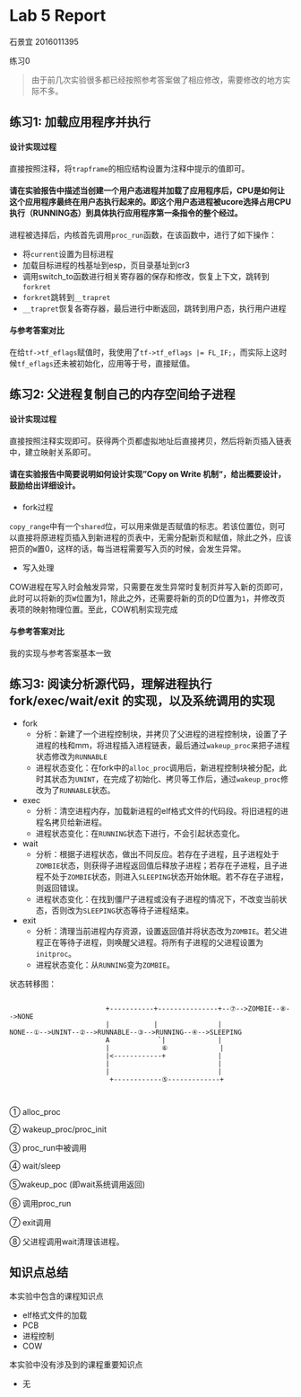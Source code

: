 # Lab 5 Report

石景宜 2016011395

练习0

> 由于前几次实验很多都已经按照参考答案做了相应修改，需要修改的地方实际不多。

## 练习1: 加载应用程序并执行

#### 设计实现过程

直接按照注释，将`trapframe`的相应结构设置为注释中提示的值即可。

#### 请在实验报告中描述当创建一个用户态进程并加载了应用程序后，CPU是如何让这个应用程序最终在用户态执行起来的。即这个用户态进程被ucore选择占用CPU执行（RUNNING态）到具体执行应用程序第一条指令的整个经过。

进程被选择后，内核首先调用`proc_run`函数，在该函数中，进行了如下操作：

+ 将`current`设置为目标进程
+ 加载目标进程的栈基址到esp，页目录基址到cr3
+ 调用switch_to函数进行相关寄存器的保存和修改，恢复上下文，跳转到`forkret`
+ `forkret`跳转到`__trapret`
+ `__trapret`恢复各寄存器，最后进行中断返回，跳转到用户态，执行用户进程

#### 与参考答案对比

在给`tf->tf_eflags`赋值时，我使用了`tf->tf_eflags |= FL_IF;`，而实际上这时候`tf_eflags`还未被初始化，应用等于号，直接赋值。

## 练习2: 父进程复制自己的内存空间给子进程

#### 设计实现过程

直接按照注释实现即可。获得两个页都虚拟地址后直接拷贝，然后将新页插入链表中，建立映射关系即可。

#### 请在实验报告中简要说明如何设计实现”Copy on Write 机制“，给出概要设计，鼓励给出详细设计。

+ fork过程

`copy_range`中有一个`shared`位，可以用来做是否赋值的标志。若该位置位，则可以直接将原进程页插入到新进程的页表中，无需分配新页和赋值，除此之外，应该把页的`W`置0，这样的话，每当进程需要写入页的时候，会发生异常。

+ 写入处理

COW进程在写入时会触发异常，只需要在发生异常时复制页并写入新的页即可，此时可以将新的页`W`位置为1，除此之外，还需要将新的页的D位置为`1`，并修改页表项的映射物理位置。至此，COW机制实现完成

#### 与参考答案对比

我的实现与参考答案基本一致

## 练习3: 阅读分析源代码，理解进程执行 fork/exec/wait/exit 的实现，以及系统调用的实现

+ fork
  + 分析：新建了一个进程控制块，并拷贝了父进程的进程控制块，设置了子进程的栈和mm，将进程插入进程链表，最后通过`wakeup_proc`来把子进程状态修改为`RUNNABLE`
  + 进程状态变化：在fork中的`alloc_proc`调用后，新进程控制块被分配，此时其状态为`UNINT`，在完成了初始化、拷贝等工作后，通过`wakeup_proc`修改为了`RUNNABLE`状态。
+ exec
  + 分析：清空进程内存，加载新进程的elf格式文件的代码段。将旧进程的进程名拷贝给新进程。
  + 进程状态变化：在`RUNNING`状态下进行，不会引起状态变化。
+ wait
  + 分析：根据子进程状态，做出不同反应。若存在子进程，且子进程处于`ZOMBIE`状态，则获得子进程返回值后释放子进程；若存在子进程，且子进程不处于`ZOMBIE`状态，则进入`SLEEPING`状态开始休眠。若不存在子进程，则返回错误。
  + 进程状态变化：在找到僵尸子进程或没有子进程的情况下，不改变当前状态，否则改为`SLEEPING`状态等待子进程结束。
+ exit
  + 分析：清理当前进程内存资源，设置返回值并将状态改为`ZOMBIE`。若父进程正在等待子进程，则唤醒父进程。将所有子进程的父进程设置为`initproc`。
  + 进程状态变化：从`RUNNING`变为`ZOMBIE`。

状态转移图：

````

						+-----------+---------------+--⑦-->ZOMBIE--⑧-->NONE
						|			|				|
NONE--①-->UNINT--②-->RUNNABLE--③-->RUNNING--④-->SLEEPING
                        A            `|             |
                        |             ⑥             |
                        |<------------+             |
						|							|
						|							|
                         +------------⑤-------------+



````

① alloc_proc

② wakeup_proc/proc_init

③ proc_run中被调用

④ wait/sleep

⑤wakeup_poc (即wait系统调用返回)

⑥ 调用proc_run

⑦ exit调用

⑧ 父进程调用wait清理该进程。

## 知识点总结

本实验中包含的课程知识点

- elf格式文件的加载
- PCB
- 进程控制
- COW

本实验中没有涉及到的课程重要知识点

- 无